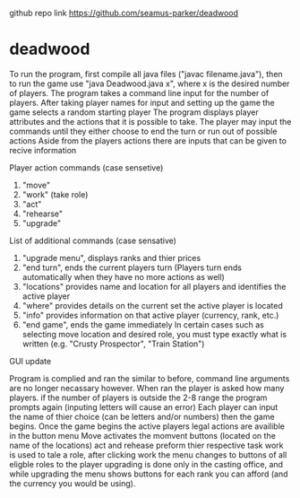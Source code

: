 github repo link https://github.com/seamus-parker/deadwood
# deadwood
To run the program, first compile all java files ("javac filename.java"), then to run the game use "java Deadwood.java x", where x is the desired number of players.
The program takes a command line input for the number of players.
After taking player names for input and setting up the game the game selects a random starting player
The program displays player attributes and the actions that it is possible to take.
The player may input the commands until they either choose to end the turn or run out of possible actions
Aside from the players actions there are inputs that can be given to recive information

Player action commands (case sensetive)
1. "move"
2. "work" (take role)
3. "act"
4. "rehearse"
5. "upgrade"

   
List of additional commands (case sensative)
1. "upgrade menu", displays ranks and thier prices
2. "end turn", ends the current players turn (Players turn ends automatically when they have no more actions as well)
3. "locations" provides name and location for all players and identifies the active player
4. "where" provides details on the current set the active player is located
5. "info" provides information on that active player (currency, rank, etc.)
6. "end game", ends the game immediately
In certain cases such as selecting move location and desired role, you must type exactly what is written (e.g. "Crusty Prospector", "Train Station")


GUI update

Program is complied and ran the similar to before, command line arguments are no longer necassary however.
When ran the player is asked how many players. if the number of players is outside the 2-8 range the program prompts again
(inputing letters will cause an error) 
Each player can input the name of thier choice (can be letters and/or numbers) then the game begins.
Once the game begins the active players legal actions are availible in the button menu
Move activates the momvent buttons (located on the name of the locations)
act and rehease preform thier respective task
work is used to tale a role, after clicking work the menu changes to buttons of all eligble roles to the player
upgrading is done only in the casting office, and while upgrading the menu shows buttons for each rank you can afford 
(and the currency you would be using).
